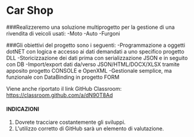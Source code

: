 # Car Shop
###Realizzeremo una soluzione multiprogetto per la gestione di una rivendita di veicoli usati:
-Moto
-Auto
-Furgoni


###Gli obiettivi del progetto sono i seguenti:
-Programmazione a oggetti dotNET con logica e accesso ai dati demandati a uno specifico progetto DLL
-Storicizzazione dei dati prima con serializzazione JSON e in seguito con DB
-Import/export dati da/verso JSON/HTML/DOCX/XLSX tramite apposito progetto CONSOLE e OpenXML
-Gestionale semplice, ma funzionale con DataBinding in progetto FORM

Viene anche riportato il link GitHub Classroom: 
https://classroom.github.com/a/dN90T8Ad
#### INDICAZIONI
1. Dovrete tracciare costantemente gli sviluppi.
2. L'utilizzo corretto di GitHub sarà un elemento di valutazione.
